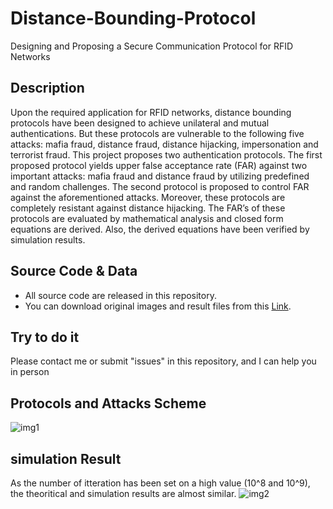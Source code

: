 # Distance-Bounding-Protocol
Designing and Proposing a Secure Communication Protocol for RFID Networks
## Description
Upon the required application for RFID networks, distance bounding protocols have been designed to achieve unilateral and mutual authentications. But these protocols are vulnerable to the following five attacks:  mafia fraud, distance fraud, distance hijacking, impersonation and terrorist fraud. This project proposes two authentication protocols. The first proposed protocol yields upper false acceptance rate (FAR) against two important attacks:  mafia fraud and distance fraud by utilizing predefined and random challenges. The second protocol is proposed to control FAR against the aforementioned attacks. Moreover, these protocols are completely resistant against distance hijacking. The FAR’s of these protocols are evaluated by mathematical analysis and closed form equations are derived. Also, the derived equations have been verified by simulation results.
## Source Code & Data
* All source code are released in this repository.
* You can download original images and result files from this [Link](https://github.com/omidshafiei/Distance-Bounding-Protocol/tree/main/matlab%20code).
## Try to do it
Please contact me or submit "issues" in this repository, and I can help you in person
## Protocols and Attacks Scheme
![img1](https://user-images.githubusercontent.com/74077380/99883313-f6c91d00-2c3b-11eb-88e0-77f2fe222d9b.png)
## simulation Result
As the number of itteration has been set on a high value (10^8 and 10^9), the theoritical and simulation results are almost similar.
![img2](https://user-images.githubusercontent.com/74077380/99883653-1c572600-2c3e-11eb-81aa-140f6388a42e.png)
